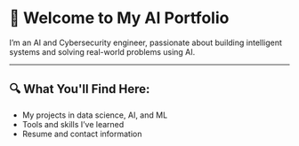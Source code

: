 # 👋 Welcome to My AI Portfolio

I’m an AI and Cybersecurity engineer, passionate about building intelligent systems and solving real-world problems using AI.

---

## 🔍 What You'll Find Here:
- My projects in data science, AI, and ML
- Tools and skills I’ve learned
- Resume and contact information
